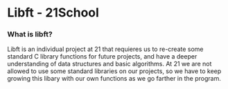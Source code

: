 # Libft - 21School

### What is libft?

Libft is an individual project at 21 that requieres us to re-create some standard C library functions for future projects, and have a deeper understanding of data structures and basic algorithms. At 21 we are not allowed to use some standard libraries on our projects, so we have to keep growing this libary with our own functions as we go farther in the program.
